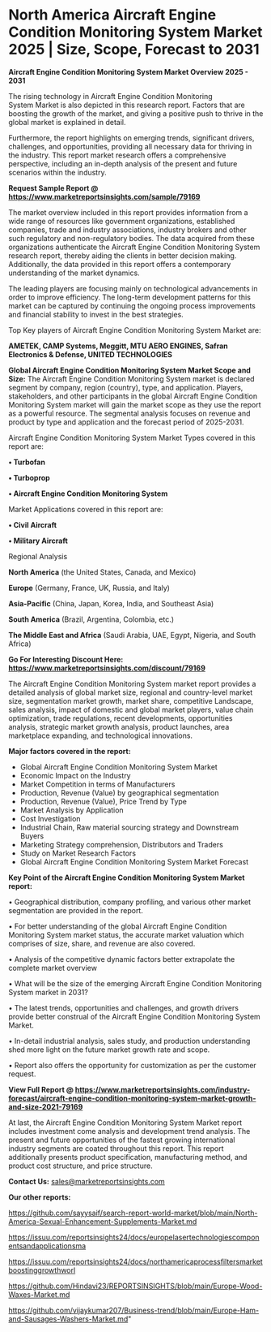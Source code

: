 # North America Aircraft Engine Condition Monitoring System Market 2025 | Size, Scope, Forecast to 2031

<Strong> Aircraft Engine Condition Monitoring System Market Overview 2025 - 2031</strong>

The rising technology in Aircraft Engine Condition Monitoring System Market is also depicted in this research report. Factors that are boosting the growth of the market, and giving a positive push to thrive in the global market is explained in detail.

Furthermore, the report highlights on emerging trends, significant drivers, challenges, and opportunities, providing all necessary data for thriving in the industry. This report market research offers a comprehensive perspective, including an in-depth analysis of the present and future scenarios within the industry.

<strong>Request Sample Report @ <a href=https://www.marketreportsinsights.com/sample/79169>https://www.marketreportsinsights.com/sample/79169</a></strong>

The market overview included in this report provides information from a wide range of resources like government organizations, established companies, trade and industry associations, industry brokers and other such regulatory and non-regulatory bodies. The data acquired from these organizations authenticate the Aircraft Engine Condition Monitoring System research report, thereby aiding the clients in better decision making. Additionally, the data provided in this report offers a contemporary understanding of the market dynamics.

The leading players are focusing mainly on technological advancements in order to improve efficiency. The long-term development patterns for this market can be captured by continuing the ongoing process improvements and financial stability to invest in the best strategies.

Top Key players of Aircraft Engine Condition Monitoring System Market are:

<strong>AMETEK, CAMP Systems, Meggitt, MTU AERO ENGINES, Safran Electronics & Defense, UNITED TECHNOLOGIES</strong>

<strong><b>Global Aircraft Engine Condition Monitoring System Market Scope and Size:</b></strong>
The Aircraft Engine Condition Monitoring System market is declared segment by company, region (country), type, and application. Players, stakeholders, and other participants in the global Aircraft Engine Condition Monitoring System market will gain the market scope as they use the report as a powerful resource. The segmental analysis focuses on revenue and product by type and application and the forecast period of 2025-2031.

Aircraft Engine Condition Monitoring System Market Types covered in this report are:

<strong>• Turbofan

• Turboprop

• Aircraft Engine Condition Monitoring System</strong>

Market Applications covered in this report are:

<strong>• Civil Aircraft

• Military Aircraft</strong> 

Regional Analysis

<strong>North America</strong> (the United States, Canada, and Mexico)

<strong>Europe</strong> (Germany, France, UK, Russia, and Italy)

<strong>Asia-Pacific</strong> (China, Japan, Korea, India, and Southeast Asia)

<strong>South America</strong> (Brazil, Argentina, Colombia, etc.)

<strong>The Middle East and Africa</strong> (Saudi Arabia, UAE, Egypt, Nigeria, and South Africa)

<strong>Go For Interesting Discount Here: <a href=https://www.marketreportsinsights.com/discount/79169>https://www.marketreportsinsights.com/discount/79169</a></strong>

The Aircraft Engine Condition Monitoring System market report provides a detailed analysis of global market size, regional and country-level market size, segmentation market growth, market share, competitive Landscape, sales analysis, impact of domestic and global market players, value chain optimization, trade regulations, recent developments, opportunities analysis, strategic market growth analysis, product launches, area marketplace expanding, and technological innovations.

<strong><b>Major factors covered in the report:</b></strong>
<ul>
  <li>Global Aircraft Engine Condition Monitoring System Market </li>
  <li>Economic Impact on the Industry</li>
  <li>Market Competition in terms of Manufacturers</li>
  <li>Production, Revenue (Value) by geographical segmentation</li>
  <li>Production, Revenue (Value), Price Trend by Type</li>
  <li>Market Analysis by Application</li>
  <li>Cost Investigation</li>
  <li>Industrial Chain, Raw material sourcing strategy and Downstream Buyers</li>
  <li>Marketing Strategy comprehension, Distributors and Traders</li>
  <li>Study on Market Research Factors</li>
  <li>Global Aircraft Engine Condition Monitoring System Market Forecast</li>
</ul>

<strong><b>Key Point of the Aircraft Engine Condition Monitoring System Market report:</b></strong>

• Geographical distribution, company profiling, and various other market segmentation are provided in the report.

• For better understanding of the global Aircraft Engine Condition Monitoring System market status, the accurate market valuation which comprises of size, share, and revenue are also covered.

• Analysis of the competitive dynamic factors better extrapolate the complete market overview

• What will be the size of the emerging Aircraft Engine Condition Monitoring System market in 2031?

• The latest trends, opportunities and challenges, and growth drivers provide better construal of the Aircraft Engine Condition Monitoring System Market.

• In-detail industrial analysis, sales study, and production understanding shed more light on the future market growth rate and scope.

• Report also offers the opportunity for customization as per the customer request.

<strong><b>View Full Report @ <a href=https://www.marketreportsinsights.com/industry-forecast/aircraft-engine-condition-monitoring-system-market-growth-and-size-2021-79169>https://www.marketreportsinsights.com/industry-forecast/aircraft-engine-condition-monitoring-system-market-growth-and-size-2021-79169</a></b></strong>


At last, the Aircraft Engine Condition Monitoring System Market report includes investment come analysis and development trend analysis. The present and future opportunities of the fastest growing international industry segments are coated throughout this report. This report additionally presents product specification, manufacturing method, and product cost structure, and price structure.

<strong>Contact Us:</strong>
sales@marketreportsinsights.com

<strong>Our other reports:</strong>

<a href=https://github.com/sayysaif/search-report-world-market/blob/main/North-America-Sexual-Enhancement-Supplements-Market.md>https://github.com/sayysaif/search-report-world-market/blob/main/North-America-Sexual-Enhancement-Supplements-Market.md</a>

<a href=https://issuu.com/reportsinsights24/docs/europelasertechnologiescomponentsandapplicationsma>https://issuu.com/reportsinsights24/docs/europelasertechnologiescomponentsandapplicationsma</a>

<a href=https://issuu.com/reportsinsights24/docs/northamericaprocessfiltersmarketboostinggrowthworl>https://issuu.com/reportsinsights24/docs/northamericaprocessfiltersmarketboostinggrowthworl</a>

<a href=https://github.com/Hindavi23/REPORTSINSIGHTS/blob/main/Europe-Wood-Waxes-Market.md>https://github.com/Hindavi23/REPORTSINSIGHTS/blob/main/Europe-Wood-Waxes-Market.md</a>

<a href=https://github.com/vijaykumar207/Business-trend/blob/main/Europe-Ham-and-Sausages-Washers-Market.md>https://github.com/vijaykumar207/Business-trend/blob/main/Europe-Ham-and-Sausages-Washers-Market.md</a>"
